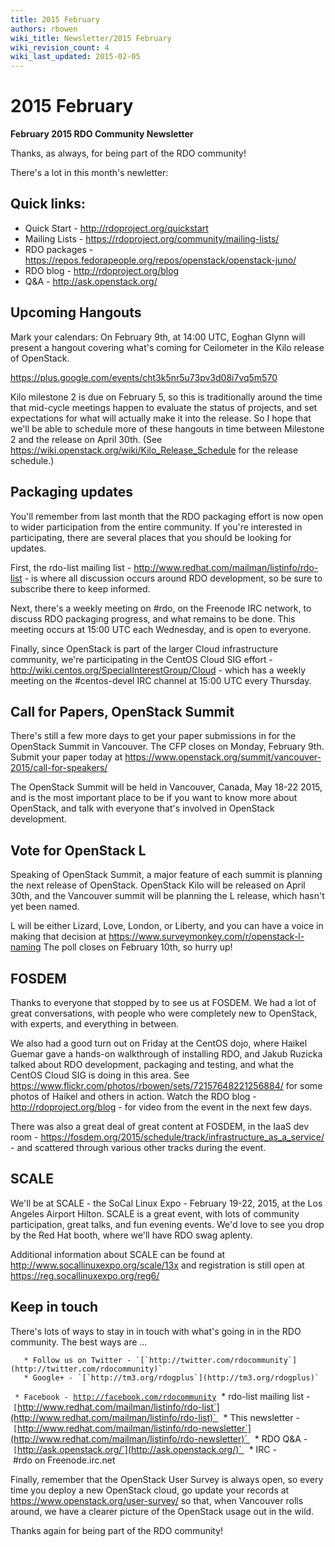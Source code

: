 ```yaml
---
title: 2015 February
authors: rbowen
wiki_title: Newsletter/2015 February
wiki_revision_count: 4
wiki_last_updated: 2015-02-05
---
```


# 2015 February

**February 2015 RDO Community Newsletter**

Thanks, as always, for being part of the RDO community!

There's a lot in this month's newletter:

## Quick links:

*   Quick Start - <http://rdoproject.org/quickstart>
*   Mailing Lists - <https://rdoproject.org/community/mailing-lists/>
*   RDO packages - <https://repos.fedorapeople.org/repos/openstack/openstack-juno/>
*   RDO blog - <http://rdoproject.org/blog>
*   Q&A - <http://ask.openstack.org/>

## Upcoming Hangouts

Mark your calendars: On February 9th, at 14:00 UTC, Eoghan Glynn will present a hangout covering what's coming for Ceilometer in the Kilo release of OpenStack.

<https://plus.google.com/events/cht3k5nr5u73pv3d08i7vq5m570>

Kilo milestone 2 is due on February 5, so this is traditionally around the time that mid-cycle meetings happen to evaluate the status of projects, and set expectations for what will actually make it into the release. So I hope that we'll be able to schedule more of these hangouts in time between Milestone 2 and the release on April 30th. (See <https://wiki.openstack.org/wiki/Kilo_Release_Schedule> for the release schedule.)

## Packaging updates

You'll remember from last month that the RDO packaging effort is now open to wider participation from the entire community. If you're interested in participating, there are several places that you should be looking for updates.

First, the rdo-list mailing list - <http://www.redhat.com/mailman/listinfo/rdo-list> - is where all discussion occurs around RDO development, so be sure to subscribe there to keep informed.

Next, there's a weekly meeting on #rdo, on the Freenode IRC network, to discuss RDO packaging progress, and what remains to be done. This meeting occurs at 15:00 UTC each Wednesday, and is open to everyone.

Finally, since OpenStack is part of the larger Cloud infrastructure community, we're participating in the CentOS Cloud SIG effort - <http://wiki.centos.org/SpecialInterestGroup/Cloud> - which has a weekly meeting on the #centos-devel IRC channel at 15:00 UTC every Thursday.

## Call for Papers, OpenStack Summit

There's still a few more days to get your paper submissions in for the OpenStack Summit in Vancouver. The CFP closes on Monday, February 9th. Submit your paper today at <https://www.openstack.org/summit/vancouver-2015/call-for-speakers/>

The OpenStack Summit will be held in Vancouver, Canada, May 18-22 2015, and is the most important place to be if you want to know more about OpenStack, and talk with everyone that's involved in OpenStack development.

## Vote for OpenStack L

Speaking of OpenStack Summit, a major feature of each summit is planning the next release of OpenStack. OpenStack Kilo will be released on April 30th, and the Vancouver summit will be planning the L release, which hasn't yet been named.

L will be either Lizard, Love, London, or Liberty, and you can have a voice in making that decision at <https://www.surveymonkey.com/r/openstack-l-naming> The poll closes on February 10th, so hurry up!

## FOSDEM

Thanks to everyone that stopped by to see us at FOSDEM. We had a lot of great conversations, with people who were completely new to OpenStack, with experts, and everything in between.

We also had a good turn out on Friday at the CentOS dojo, where Haikel Guemar gave a hands-on walkthrough of installing RDO, and Jakub Ruzicka talked about RDO development, packaging and testing, and what the CentOS Cloud SIG is doing in this area. See <https://www.flickr.com/photos/rbowen/sets/72157648221256884/> for some photos of Haikel and others in action. Watch the RDO blog - <http://rdoproject.org/blog> - for video from the event in the next few days.

There was also a great deal of great content at FOSDEM, in the IaaS dev room - <https://fosdem.org/2015/schedule/track/infrastructure_as_a_service/> - and scattered through various other tracks during the event.

## SCALE

We'll be at SCALE - the SoCal Linux Expo - February 19-22, 2015, at the Los Angeles Airport Hilton. SCALE is a great event, with lots of community participation, great talks, and fun evening events. We'd love to see you drop by the Red Hat booth, where we'll have RDO swag aplenty.

Additional information about SCALE can be found at <http://www.socallinuxexpo.org/scale/13x> and registration is still open at <https://reg.socallinuxexpo.org/reg6/>

## Keep in touch

There's lots of ways to stay in in touch with what's going in in the RDO community. The best ways are ...

       * Follow us on Twitter - `[`http://twitter.com/rdocommunity`](http://twitter.com/rdocommunity)` 
       * Google+ - `[`http://tm3.org/rdogplus`](http://tm3.org/rdogplus)` 
` * Facebook - `[`http://facebook.com/rdocommunity`](http://facebook.com/rdocommunity)
       * rdo-list mailing list - `[`http://www.redhat.com/mailman/listinfo/rdo-list`](http://www.redhat.com/mailman/listinfo/rdo-list)` 
       * This newsletter - `[`http://www.redhat.com/mailman/listinfo/rdo-newsletter`](http://www.redhat.com/mailman/listinfo/rdo-newsletter)` 
       * RDO Q&A - `[`http://ask.openstack.org/`](http://ask.openstack.org/)` 
       * IRC - #rdo on Freenode.irc.net

Finally, remember that the OpenStack User Survey is always open, so every time you deploy a new OpenStack cloud, go update your records at <https://www.openstack.org/user-survey/> so that, when Vancouver rolls around, we have a clearer picture of the OpenStack usage out in the wild.

Thanks again for being part of the RDO community!
